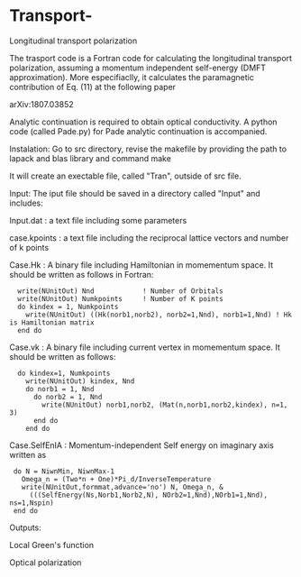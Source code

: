 # Transport-
Longitudinal transport polarization

The trasport code is a Fortran code for calculating the longitudinal transport polarization, assuming a momentum independent self-energy (DMFT approximation). More especifiaclly, it calculates the paramagnetic contribution of Eq. (11) at the following paper

arXiv:1807.03852

Analytic continuation is required to obtain optical conductivity. A python code (called Pade.py) for Pade analytic continuation is accompanied. 

Instalation:
Go to src directory, revise the makefile by providing the path to lapack and blas library  and command
make

It will create an exectable file, called "Tran", outside of src file.

Input:
The iput file should be saved in a directory called "Input" and includes:

Input.dat : a text file including some parameters

case.kpoints : a text file including the reciprocal lattice vectors and number of k points

Case.Hk : A binary file including Hamiltonian in momementum space. It should be written as follows in Fortran:

      write(NUnitOut) Nnd            ! Number of Orbitals
      write(NUnitOut) Numkpoints     ! Number of K points
      do kindex = 1, Numkpoints
        write(NUnitOut) ((Hk(norb1,norb2), norb2=1,Nnd), norb1=1,Nnd) ! Hk is Hamiltonian matrix
      end do
      
Case.vk : A binary file including current vertex in momementum space. It should be written as follows:

      do kindex=1, Numkpoints
        write(NUnitOut) kindex, Nnd
        do norb1 = 1, Nnd
          do norb2 = 1, Nnd
            write(NUnitOut) norb1,norb2, (Mat(n,norb1,norb2,kindex), n=1, 3)
          end do
        end do  
        
 Case.SelfEnIA : Momentum-independent Self energy on imaginary axis written as
 
     do N = NiwnMin, NiwnMax-1
       Omega_n = (Two*n + One)*Pi_d/InverseTemperature
       write(NUnitOut,formmat,advance='no') N, Omega_n, &
         (((SelfEnergy(Ns,Norb1,Norb2,N), NOrb2=1,Nnd),NOrb1=1,Nnd), ns=1,Nspin)
     end do
 
 
 Outputs: 
 
 Local Green's function
 
 Optical polarization
 
 


